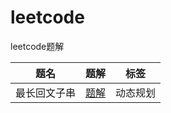 # leetcode
leetcode题解

| 题名   | 题解    | 标签    |
| :----:| :----: | :----: |
| 最长回文子串 | [题解](最长回文子串.md) | 动态规划 |
